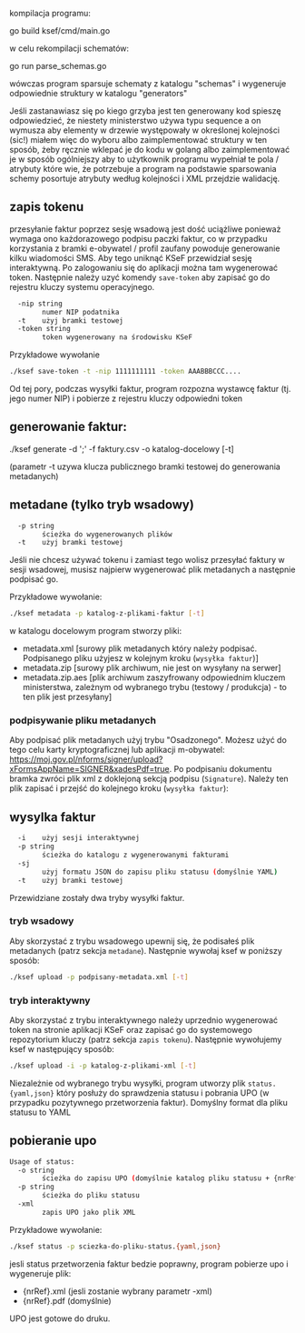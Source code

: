 kompilacja programu:

go build ksef/cmd/main.go

w celu rekompilacji schematów:

go run parse_schemas.go

wówczas program sparsuje schematy z katalogu "schemas" i wygeneruje odpowiednie struktury w katalogu "generators"

Jeśli zastanawiasz się po kiego grzyba jest ten generowany kod spieszę odpowiedzieć, że niestety ministerstwo używa typu sequence a on wymusza aby elementy w drzewie występowały w określonej kolejności (sic!) miałem więc do wyboru albo zaimplementować struktury w ten sposób, żeby ręcznie wklepać je do kodu w golang albo zaimplementować je w sposób ogólniejszy aby to użytkownik programu wypełniał te pola / atrybuty które wie, że potrzebuje a program na podstawie sparsowania schemy posortuje atrybuty według kolejności i XML przejdzie walidację.

## zapis tokenu

przesyłanie faktur poprzez sesję wsadową jest dość uciążliwe ponieważ wymaga ono każdorazowego podpisu paczki faktur, co w przypadku korzystania z bramki e-obywatel / profil zaufany powoduje generowanie kilku wiadomości SMS. Aby tego uniknąć KSeF przewidział sesję interaktywną. Po zalogowaniu się do aplikacji można tam wygenerować token. Następnie należy uzyć komendy `save-token` aby zapisać go do rejestru kluczy systemu operacyjnego.

```bash
  -nip string
    	numer NIP podatnika
  -t	użyj bramki testowej
  -token string
    	token wygenerowany na środowisku KSeF
```

Przykładowe wywołanie

```bash
./ksef save-token -t -nip 1111111111 -token AAABBBCCC....
```

Od tej pory, podczas wysyłki faktur, program rozpozna wystawcę faktur (tj. jego numer NIP) i pobierze z rejestru kluczy odpowiedni token

## generowanie faktur:

./ksef generate -d ';' -f faktury.csv -o katalog-docelowy [-t]

(parametr -t uzywa klucza publicznego bramki testowej do generowania metadanych)

## metadane (tylko tryb wsadowy)

```bash
  -p string
    	ścieżka do wygenerowanych plików
  -t	użyj bramki testowej
```

Jeśli nie chcesz używać tokenu i zamiast tego wolisz przesyłać faktury w sesji wsadowej, musisz najpierw wygenerować plik metadanych a następnie podpisać go.

Przykładowe wywołanie:

```bash
./ksef metadata -p katalog-z-plikami-faktur [-t]
```

w katalogu docelowym program stworzy pliki:

* metadata.xml [surowy plik metadanych który należy podpisać. Podpisanego pliku użyjesz w kolejnym kroku (`wysyłka faktur`)]
* metadata.zip [surowy plik archiwum, nie jest on wysyłany na serwer]
* metadata.zip.aes [plik archiwum zaszyfrowany odpowiednim kluczem ministerstwa, zależnym od wybranego trybu (testowy / produkcja) - to ten plik jest przesyłany]

### podpisywanie pliku metadanych

Aby podpisać plik metadanych użyj trybu "Osadzonego". Możesz użyć do tego celu karty kryptograficznej lub aplikacji m-obywatel: https://moj.gov.pl/nforms/signer/upload?xFormsAppName=SIGNER&xadesPdf=true. Po podpisaniu dokumentu bramka zwróci plik xml z doklejoną sekcją podpisu (`Signature`). Należy ten plik zapisać i przejść do kolejnego kroku (`wysyłka faktur`):

## wysylka faktur

```bash
  -i	użyj sesji interaktywnej
  -p string
    	ścieżka do katalogu z wygenerowanymi fakturami
  -sj
    	użyj formatu JSON do zapisu pliku statusu (domyślnie YAML)
  -t	użyj bramki testowej
```

Przewidziane zostały dwa tryby wysyłki faktur.

### tryb wsadowy
Aby skorzystać z trybu wsadowego upewnij się, że podisałeś plik metadanych (patrz sekcja `metadane`). Następnie wywołaj ksef w poniższy sposób:

```bash
./ksef upload -p podpisany-metadata.xml [-t]
```

### tryb interaktywny

Aby skorzystać z trybu interaktywnego należy uprzednio wygenerować token na stronie aplikacji KSeF oraz zapisać go do systemowego repozytorium kluczy (patrz sekcja `zapis tokenu`). Następnie wywołujemy ksef w następujący sposób:

```bash
./ksef upload -i -p katalog-z-plikami-xml [-t]
```

Niezależnie od wybranego trybu wysyłki, program utworzy plik `status.{yaml,json}` który posłuży do sprawdzenia statusu i pobrania UPO (w przypadku pozytywnego przetworzenia faktur). Domyślny format dla pliku statusu to YAML

## pobieranie upo

```bash
Usage of status:
  -o string
    	ścieżka do zapisu UPO (domyślnie katalog pliku statusu + {nrRef}.pdf)
  -p string
    	ścieżka do pliku statusu
  -xml
    	zapis UPO jako plik XML
```

Przykładowe wywołanie:

```bash
./ksef status -p sciezka-do-pliku-status.{yaml,json}
```

jesli status przetworzenia faktur bedzie poprawny, program pobierze upo i wygeneruje plik:

- {nrRef}.xml (jesli zostanie wybrany parametr -xml)
- {nrRef}.pdf (domyślnie)

UPO jest gotowe do druku.
